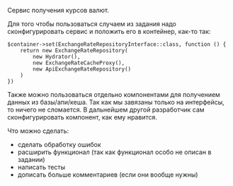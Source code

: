 Сервис получения курсов валют.

Для того чтобы пользоваться случаем из задания надо сконфигурировать сервис и положить его в контейнер, как-то так:

```
$container->set(ExchangeRateRepositoryInterface::class, function () {
    return new ExchangeRateRepository(
        new Hydrator(),
        new ExchangeRateCacheProxy(),
        new ApiExchangeRateRepository()
    )
})
```

Также можно пользоваться отдельно компонентами для получением данных из базы/апи/кеша.
Так как мы завязаны только на интерфейсы, то ничего не сломается.
В дальнейшем другой разработчик сам сконфигурировать компонент, как ему нравится.

Что можно сделать:
- сделать обработку ошибок
- расширить функционал (так как функционал особо не описан в задании)
- написать тесты
- дописать больше комментариев (если они вообще нужны)
